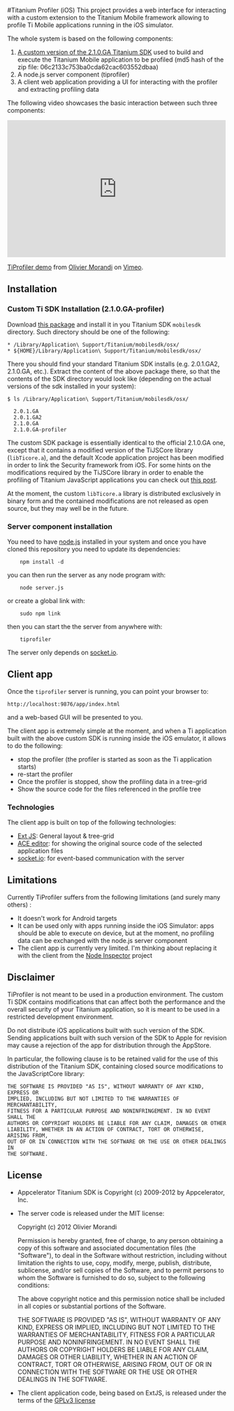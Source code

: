 #Titanium Profiler (iOS)
This project provides a web interface for interacting with a custom extension to the Titanium Mobile framework allowing to profile Ti Mobile applications running in the iOS simulator.

The whole system is based on the following components:

1. [A custom version of the 2.1.0.GA Titanium SDK](https://s3.amazonaws.com/titaniumninja/tiprofiler/2.1.0.GA-profiler.zip) used to build and execute the Titanium Mobile application to be profiled (md5 hash of the zip file: 06c2133c753ba0cda62cac603552dbaa)
2. A node.js server component (tiprofiler)
3. A client web application providing a UI for interacting with the profiler and extracting profiling data

The following video showcases the basic interaction between such three components:

<iframe src="http://player.vimeo.com/video/46148981" width="500" height="313" frameborder="0" webkitAllowFullScreen mozallowfullscreen allowFullScreen></iframe> <p><a href="http://vimeo.com/46148981">TiProfiler demo</a> from <a href="http://vimeo.com/user8368459">Olivier Morandi</a> on <a href="http://vimeo.com">Vimeo</a>.</p>


## Installation
### Custom Ti SDK Installation (2.1.0.GA-profiler)

Download [this package](https://s3.amazonaws.com/titaniumninja/tiprofiler/2.1.0.GA-profiler.zip) and install it in you Titanium SDK `mobilesdk` directory. Such directory should be one of the following:

	* /Library/Application\ Support/Titanium/mobilesdk/osx/
	* ${HOME}/Library/Application\ Support/Titanium/mobilesdk/osx/

There you should find your standard Titanium SDK installs (e.g. 2.0.1.GA2, 2.1.0.GA, etc.). Extract the content of the above package there, so that the contents of the SDK directory would look like (depending on the actual versions of the sdk installed in your system):

	$ ls /Library/Application\ Support/Titanium/mobilesdk/osx/
	
	  2.0.1.GA
	  2.0.1.GA2
	  2.1.0.GA
	  2.1.0.GA-profiler
	 
The custom SDK package is essentially identical to the official 2.1.0.GA one, except that it contains a modified version of the TiJSCore library (`libTicore.a`), and the default Xcode application project has been modified in order to link the Security framework from iOS. For some hints on the modifications required by the TiJSCore library in order to enable the profiling of Titanium JavaScript applications you can check out [this post](http://titaniumninja.com/profiling-ti-mobile-apps-is-it-possible/).

At the moment, the custom `libTicore.a` library is distributed exclusively in binary form and the contained modifications are not released as open source, but they may well be in the future.

### Server component installation
You need to have [node.js](http://nodejs.org/) installed in your system and once you have cloned this repository you need to update its dependencies:

		npm install -d
	
you can then run the server as any node program with:

		node server.js

or create a global link with:
	
		sudo npm link
	
then you can start the the server from anywhere with:
	
		tiprofiler

The server only depends on [socket.io](http://socket.io/).

## Client app
Once the `tiprofiler` server is running, you can point your browser to:

	http://localhost:9876/app/index.html
	
and a web-based GUI will be presented to you.

The client app is extremely simple at the moment, and when a Ti application built with the above custom SDK is running inside the iOS emulator, it allows to do the following:

* stop the profiler (the profiler is started as soon as the Ti application starts)
* re-start the profiler
* Once the profiler is stopped, show the profiling data in a tree-grid
* Show the source code for the files referenced in the profile tree

### Technologies

The client app is built on top of the following technologies:

* [Ext JS](http://www.sencha.com/products/extjs/): General layout & tree-grid
* [ACE editor](http://ace.ajax.org/): for showing the original source code of the selected application files
* [socket.io](http://socket.io/): for event-based communication with the server

## Limitations
Currently TiProfiler suffers from the following limitations (and surely many others) :

* It doesn't work for Android targets
* It can be used only with apps running inside the iOS Simulator:  apps should be able to execute on device, but at the moment, no profiling data can be exchanged with the node.js server component
* The client app is currently very limited. I'm thinking about replacing it with the client from the [Node Inspector](https://github.com/dannycoates/node-inspector/) project
 

## Disclaimer 
TiProfiler is not meant to be used in a production environment. The custom Ti SDK contains modifications that can affect both the performance and the overall security of your Titanium application, so it is meant to be used in a restricted development environment. 

Do not distribute iOS applications built with such version of the SDK. Sending applications built with such version of the SDK to Apple for revision may cause a rejection of the app for distribution through the AppStore. 

In particular, the following clause is to be retained valid for the use of this distribution of the Titanium SDK, containing closed source modifications to the JavaScriptCore library:

	THE SOFTWARE IS PROVIDED "AS IS", WITHOUT WARRANTY OF ANY KIND, EXPRESS OR
	IMPLIED, INCLUDING BUT NOT LIMITED TO THE WARRANTIES OF MERCHANTABILITY,
	FITNESS FOR A PARTICULAR PURPOSE AND NONINFRINGEMENT. IN NO EVENT SHALL THE
	AUTHORS OR COPYRIGHT HOLDERS BE LIABLE FOR ANY CLAIM, DAMAGES OR OTHER
	LIABILITY, WHETHER IN AN ACTION OF CONTRACT, TORT OR OTHERWISE, ARISING FROM,
	OUT OF OR IN CONNECTION WITH THE SOFTWARE OR THE USE OR OTHER DEALINGS IN
	THE SOFTWARE.   

## License
* Appcelerator Titanium SDK is Copyright (c) 2009-2012 by Appcelerator, Inc.

* The server code is released under the MIT license:

	Copyright (c) 2012 Olivier Morandi
	
	Permission is hereby granted, free of charge, to any person obtaining a copy
	of this software and associated documentation files (the "Software"), to deal
	in the Software without restriction, including without limitation the rights
	to use, copy, modify, merge, publish, distribute, sublicense, and/or sell
	copies of the Software, and to permit persons to whom the Software is
	furnished to do so, subject to the following conditions:
	
	The above copyright notice and this permission notice shall be included in
	all copies or substantial portions of the Software.
	
	THE SOFTWARE IS PROVIDED "AS IS", WITHOUT WARRANTY OF ANY KIND, EXPRESS OR
	IMPLIED, INCLUDING BUT NOT LIMITED TO THE WARRANTIES OF MERCHANTABILITY,
	FITNESS FOR A PARTICULAR PURPOSE AND NONINFRINGEMENT. IN NO EVENT SHALL THE
	AUTHORS OR COPYRIGHT HOLDERS BE LIABLE FOR ANY CLAIM, DAMAGES OR OTHER
	LIABILITY, WHETHER IN AN ACTION OF CONTRACT, TORT OR OTHERWISE, ARISING FROM,
	OUT OF OR IN CONNECTION WITH THE SOFTWARE OR THE USE OR OTHER DEALINGS IN
	THE SOFTWARE.   

* The client application code, being based on ExtJS, is released under the terms of the [GPLv3 license](http://www.gnu.org/copyleft/gpl.html)	
	
	

